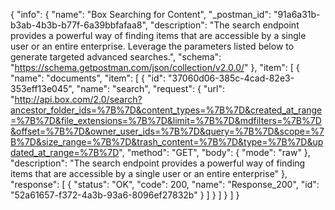 {
  "info": {
    "name": "Box Searching for Content",
    "_postman_id": "91a6a31b-b3ab-4b3b-b77f-6a39bbfafaa8",
    "description": "The search endpoint provides a powerful way of finding items that are accessible by a single user or an entire enterprise. Leverage the parameters listed below to generate targeted advanced searches.",
    "schema": "https://schema.getpostman.com/json/collection/v2.0.0/"
  },
  "item": [
    {
      "name": "documents",
      "item": [
        {
          "id": "37060d06-385c-4cad-82e3-353eff13e045",
          "name": "search",
          "request": {
            "url": "http://api.box.com/2.0/search?ancestor_folder_ids=%7B%7D&content_types=%7B%7D&created_at_range=%7B%7D&file_extensions=%7B%7D&limit=%7B%7D&mdfilters=%7B%7D&offset=%7B%7D&owner_user_ids=%7B%7D&query=%7B%7D&scope=%7B%7D&size_range=%7B%7D&trash_content=%7B%7D&type=%7B%7D&updated_at_range=%7B%7D",
            "method": "GET",
            "body": {
              "mode": "raw"
            },
            "description": "The search endpoint provides a powerful way of finding items that are accessible by a single user or an entire enterprise"
          },
          "response": [
            {
              "status": "OK",
              "code": 200,
              "name": "Response_200",
              "id": "52a61657-f372-4a3b-93a6-8096ef27832b"
            }
          ]
        }
      ]
    }
  ]
}